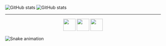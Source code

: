 ![GitHub stats](https://github-readme-stats.vercel.app/api?username=IntiGenovez&show_icons=true)
![GitHub stats](https://github-readme-stats.vercel.app/api/top-langs?username=IntiGenovez)

---
<div align="center">
  <img src="https://cdn.jsdelivr.net/gh/devicons/devicon/icons/javascript/javascript-plain.svg" width="40">
  <img src="https://cdn.jsdelivr.net/gh/devicons/devicon/icons/css3/css3-plain-wordmark.svg" width="40">
  <img src="https://cdn.jsdelivr.net/gh/devicons/devicon/icons/html5/html5-plain-wordmark.svg" width="40">
</div>

![Snake animation](https://github.com/IntiGenovez/IntiGenovez/blob/output/github-contribution-grid-snake.svg)
